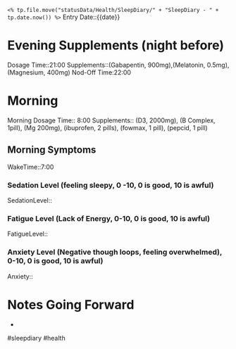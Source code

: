 `<% tp.file.move("statusData/Health/SleepDiary/" + "SleepDiary - " + tp.date.now()) %>`
Entry Date::{{date}}
# Evening Supplements (night before)
Dosage Time::21:00
Supplements::(Gabapentin, 900mg),(Melatonin, 0.5mg), (Magnesium, 400mg)
Nod-Off Time:22:00
# Morning
Morning Dosage Time:: 8:00
Supplements:: (D3, 2000mg), (B Complex, 1pill), (Mg 200mg),  (ibuprofen, 2 pills), (fowmax, 1 pill), (pepcid, 1 pill)
## Morning Symptoms
WakeTime::7:00
### Sedation Level (feeling sleepy, 0 -10, 0 is good, 10 is awful) 
SedationLevel:: 
### Fatigue Level (Lack of Energy, 0-10, 0 is good, 10 is awful) 
FatigueLevel:: 
### Anxiety Level (Negative though loops, feeling overwhelmed), 0-10, 0 is good, 10 is awful)
Anxiety:: 

# Notes Going Forward
- 
#sleepdiary
#health 
